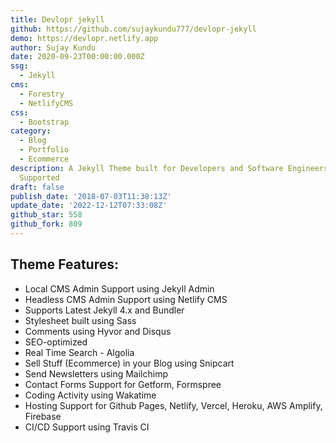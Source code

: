 ```yaml
---
title: Devlopr jekyll
github: https://github.com/sujaykundu777/devlopr-jekyll
demo: https://devlopr.netlify.app
author: Sujay Kundu
date: 2020-09-23T00:00:00.000Z
ssg:
  - Jekyll
cms:
  - Forestry
  - NetlifyCMS
css:
  - Bootstrap
category:
  - Blog
  - Portfolio
  - Ecommerce
description: A Jekyll Theme built for Developers and Software Engineers, Dark Mode
  Supported
draft: false
publish_date: '2018-07-03T11:38:13Z'
update_date: '2022-12-12T07:33:08Z'
github_star: 558
github_fork: 809
---
```

## Theme Features:
- Local CMS Admin Support using Jekyll Admin
- Headless CMS Admin Support using Netlify CMS
- Supports Latest Jekyll 4.x and Bundler
- Stylesheet built using Sass
- Comments using Hyvor and Disqus
- SEO-optimized
- Real Time Search - Algolia
- Sell Stuff (Ecommerce) in your Blog using Snipcart
- Send Newsletters using Mailchimp
- Contact Forms Support for Getform, Formspree
- Coding Activity using Wakatime
- Hosting Support for Github Pages, Netlify, Vercel, Heroku, AWS Amplify, Firebase
- CI/CD Support using Travis CI